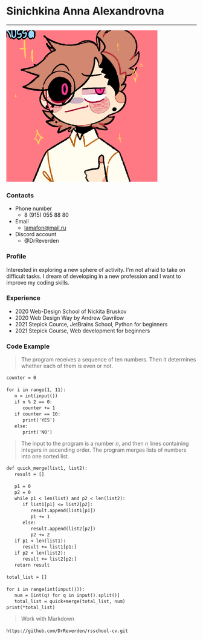 # Sinichkina Anna Alexandrovna
---

![Avatar from GitHub](89651330.png)

### Contacts

* Phone number
   + 8 (915) 055 88 80
* Email
   + lamafon@mail.ru
* Discord account
   + @DrReverden

### Profile

Interested in exploring a new sphere of activity. I'm not afraid to take on difficult tasks. I dream of developing in a new profession and I want to improve my coding skills.

### Experience 
* 2020 Web-Design School of Nickita Bruskov
* 2020 Web Design Way by Andrew Gavrilow
* 2021 Stepick Cource, JetBrains School, Python for beginners
* 2021 Stepick Course, Web development for beginners

### Code Example
>The program receives a sequence of ten numbers. Then it determines whether each of them is even or not.

```
counter = 0

for i in range(1, 11):
   n = int(input())
   if n % 2 == 0:
      counter += 1
   if counter == 10:
      print('YES')
   else:
      print('NO')
```
> The input to the program is a number *n*, and then *n* lines containing integers in ascending order. The program merges lists of numbers into one sorted list.

```
def quick_merge(list1, list2):
   result = []

   p1 = 0
   p2 = 0
   while p1 < len(list) and p2 < len(list2):
      if list1[p1] <= list2[p2]:
         result.append(list1[p1])
         p1 += 1
      else:
         result.append(list2[p2])
         p2 += 2
   if p1 < len(list1):
      result += list1[p1:]
   if p2 < len(list2):
      result += list2[p2:] 
   return result

total_list = []

for i in range(int(input())):
   num = [int(q) for q in input().split()]
   total_list = quick+merge(total_list, num)
print(*total_list)
```
> Work with Markdown

`https://github.com/DrReverden/rsschool-cv.git`

